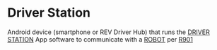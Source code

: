 # Driver Station

Android device (smartphone or REV Driver Hub) that runs the [DRIVER
STATION](!!) App software to communicate with a [ROBOT](!!) per [R901](!!)
